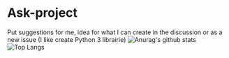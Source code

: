 # Ask-project
Put suggestions for me, idea for what I can create in the discussion or as a new issue (I like create Python 3 librairie)
![Anurag's github stats](https://github-readme-stats.vercel.app/api?username=FewerElk&show_icons=true&theme=dark)
![Top Langs](https://github-readme-stats.vercel.app/api/top-langs/?username=FewerElk&layout=compact&theme=dark)